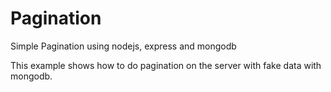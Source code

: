 # Pagination
Simple Pagination using nodejs, express and mongodb

This example shows how to do pagination on the server with fake data with mongodb.
